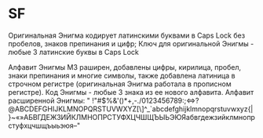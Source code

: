 # SF
Оригинальная Энигма кодирует латинскими буквами в Caps Lock без пробелов, знаков препинания и цифр;
Ключ для оригинальной Энигмы - любые 3 латинские буквы в Caps Lock

Алфавит Энигмы M3 раширен, добавлены цифры, кирилица, пробел, знаки препинания
и многие символы, также добавлена латиница в строчном регистре
(оригинальная Энигма работала в прописном регистре).
Код Энигмы - любые 3 знака из ее нового алфавита.
Алфавит расширенной Энигмы: " !"#$%&\'()*+,-./0123456789:;<=>?@ABCDEFGHIJKLMNOPQRSTUVWXYZ[\\]^_`abcdefghijklmnopqrstuvwxyz{|}~«»АБВГДЕЖЗИЙКЛМНОПРСТУФХЦЧШЩЪЫЬЭЮЯабвгдежзийклмнопрстуфхцчшщъыьэюя–"
